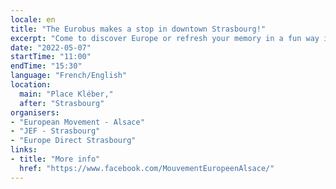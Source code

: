 ```yaml
---
locale: en
title: "The Eurobus makes a stop in downtown Strasbourg!"
excerpt: "Come to discover Europe or refresh your memory in a fun way in the midst of the run village (Courses de Strasbourg Eurométropole)."
date: "2022-05-07"
startTime: "11:00"
endTime: "15:30"
language: "French/English"
location:
  main: "Place Kléber,"
  after: "Strasbourg"
organisers:
- "European Movement - Alsace"
- "JEF - Strasbourg"
- "Europe Direct Strasbourg"
links:
- title: "More info"
  href: "https://www.facebook.com/MouvementEuropeenAlsace/"
---
```

